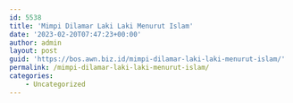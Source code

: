 ```yaml
---
id: 5538
title: 'Mimpi Dilamar Laki Laki Menurut Islam'
date: '2023-02-20T07:47:23+00:00'
author: admin
layout: post
guid: 'https://bos.awn.biz.id/mimpi-dilamar-laki-laki-menurut-islam/'
permalink: /mimpi-dilamar-laki-laki-menurut-islam/
categories:
    - Uncategorized
---
```


